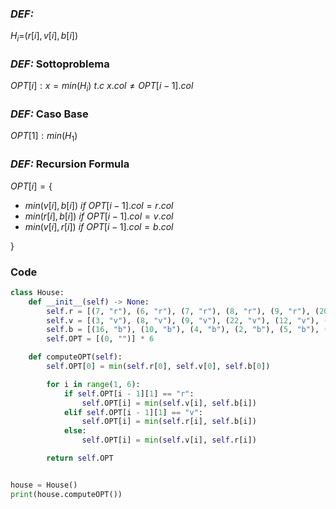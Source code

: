 ### *DEF:*  
$H_i$=($r[i],v[i],b[i]$)
### *DEF:* Sottoproblema
$OPT[i]: x=min(H_i)$ $t.c$ $x.col \neq OPT[i-1].col$

### *DEF:* Caso Base
$OPT[1]: min(H_1)$

### *DEF:* Recursion Formula  

$OPT[i]=\{$  
+ $min (v[i],b[i])$ $if$  $OPT[i-1].col = r.col$  
+ $min(r[i],b[i])$ $if$ $OPT[i-1].col = v.col$
+ $min(v[i],r[i])$ $if$ $OPT[i-1].col = b.col$

$\}$

### Code 
```python
class House:
    def __init__(self) -> None:
        self.r = [(7, "r"), (6, "r"), (7, "r"), (8, "r"), (9, "r"), (20, "r")]
        self.v = [(3, "v"), (8, "v"), (9, "v"), (22, "v"), (12, "v"), (8, "v")]
        self.b = [(16, "b"), (10, "b"), (4, "b"), (2, "b"), (5, "b"), (7, "b")]
        self.OPT = [(0, "")] * 6

    def computeOPT(self):
        self.OPT[0] = min(self.r[0], self.v[0], self.b[0])

        for i in range(1, 6):
            if self.OPT[i - 1][1] == "r":
                self.OPT[i] = min(self.v[i], self.b[i])
            elif self.OPT[i - 1][1] == "v":
                self.OPT[i] = min(self.r[i], self.b[i])
            else:
                self.OPT[i] = min(self.v[i], self.r[i])

        return self.OPT


house = House()
print(house.computeOPT())
```
